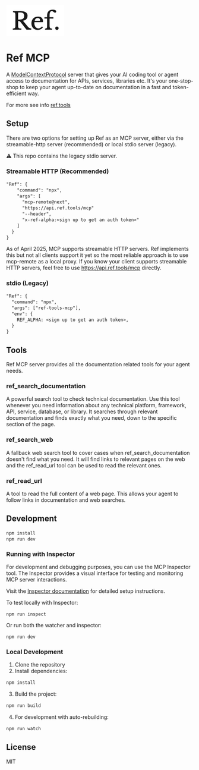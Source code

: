 
![Ref Logo](ref.png)

# Ref MCP

A [ModelContextProtocol](https://modelcontextprotocol.io) server that gives your AI coding tool or agent access to documentation for APIs, services, libraries etc. It's your one-stop-shop to keep your agent up-to-date on documentation in a fast and token-efficient way.

For more see info [ref.tools](https://ref.tools)

## Setup

There are two options for setting up Ref as an MCP server, either via the streamable-http server (recommended) or local stdio server (legacy). 

⚠️ This repo contains the legacy stdio server. 

### Streamable HTTP (Recommended)

```
"Ref": {
    "command": "npx",
    "args": [
      "mcp-remote@next",
      "https://api.ref.tools/mcp"
      "--header",
      "x-ref-alpha:<sign up to get an auth token>"
    ]
  }
}
```

As of April 2025, MCP supports streamable HTTP servers. Ref implements this but not all clients support it yet so the most reliable approach is to use mcp-remote as a local proxy. If you know your client supports streamable HTTP servers, feel free to use https://api.ref.tools/mcp directly.

### stdio (Legacy)

```
"Ref": {
  "command": "npx",
  "args": ["ref-tools-mcp"],
  "env": {
    REF_ALPHA: <sign up to get an auth token>,
  }
}
```

## Tools

Ref MCP server provides all the documentation related tools for your agent needs.

### ref_search_documentation

A powerful search tool to check technical documentation. Use this tool whenever you need information about any technical platform, framework, API, service, database, or library. It searches through relevant documentation and finds exactly what you need, down to the specific section of the page.

### ref_search_web

A fallback web search tool to cover cases when ref_search_documentation doesn't find what you need. It will find links to relevant pages on the web and the ref_read_url tool can be used to read the relevant ones.

### ref_read_url

A tool to read the full content of a web page. This allows your agent to follow links in documentation and web searches.

## Development

```
npm install
npm run dev
```

### Running with Inspector

For development and debugging purposes, you can use the MCP Inspector tool. The Inspector provides a visual interface for testing and monitoring MCP server interactions.

Visit the [Inspector documentation](https://modelcontextprotocol.io/docs/tools/inspector) for detailed setup instructions.

To test locally with Inspector:
```
npm run inspect
```

Or run both the watcher and inspector:
```
npm run dev
```

### Local Development

1. Clone the repository
2. Install dependencies:
```bash
npm install
```
3. Build the project:
```bash
npm run build
```
4. For development with auto-rebuilding:
```bash
npm run watch
```

## License

MIT
